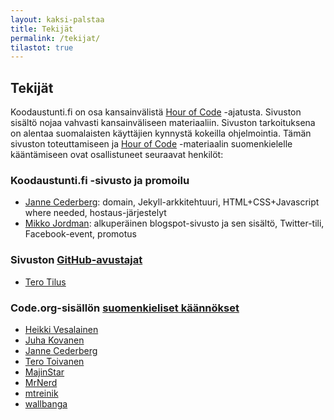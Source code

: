 ```yaml
---
layout: kaksi-palstaa
title: Tekijät
permalink: /tekijat/
tilastot: true
---
```


## Tekijät

Koodaustunti.fi on osa kansainvälistä [Hour of Code](http://hourofcode.org) -ajatusta. Sivuston sisältö nojaa vahvasti kansainväliseen materiaaliin. Sivuston tarkoituksena on alentaa suomalaisten käyttäjien kynnystä kokeilla ohjelmointia. Tämän sivuston toteuttamiseen ja [Hour of Code](http://hourofcode.org) -materiaalin suomenkielelle kääntämiseen ovat osallistuneet seuraavat henkilöt:

### Koodaustunti.fi -sivusto ja promoilu

- [Janne Cederberg](http://opetus.tv/tietoa-sivustosta/tekijat/): domain, Jekyll-arkkitehtuuri, HTML+CSS+Javascript where needed, hostaus-järjestelyt
- [Mikko Jordman](https://twitter.com/MikkoJoo): alkuperäinen blogspot-sivusto ja sen sisältö, Twitter-tili, Facebook-event, promotus

### Sivuston [GitHub-avustajat](https://github.com/jannecederberg/koodaustunti.fi/graphs/contributors)

- [Tero Tilus](https://github.com/terotil)

### Code.org-sisällön [suomenkieliset käännökset](http://crowdin.net/project/codeorg/fi/activity)

- [Heikki Vesalainen](http://crowdin.net/profile/hvesalai/activity)
- [Juha Kovanen](http://crowdin.net/profile/juhakovanen/activity)
- [Janne Cederberg](http://crowdin.net/profile/jberg)
- [Tero Toivanen](http://crowdin.net/profile/teromakotero)
- [MajinStar](http://crowdin.net/profile/MajinStar)
- [MrNerd](http://crowdin.net/profile/MrNerd)
- [mtreinik](http://crowdin.net/profile/mtreinik/activity)
- [wallbanga](http://crowdin.net/profile/wallbanga/activity)